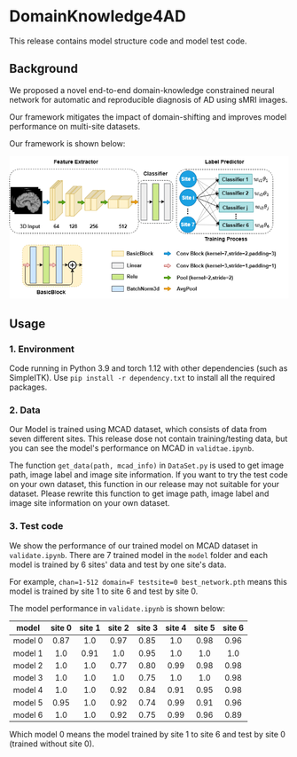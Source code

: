 # DomainKnowledge4AD

This release contains model structure code and model test code.

## Background

We proposed a novel end-to-end domain-knowledge constrained neural network for automatic and reproducible diagnosis of AD using sMRI images.

Our framework mitigates the impact of domain-shifting and improves model performance on multi-site datasets.

Our framework is shown below:

![](Image/architecture.png)

## Usage

### 1. Environment

Code running in Python 3.9 and torch 1.12 with other dependencies (such as SimpleITK). Use ```pip install -r dependency.txt``` to install all the required packages.

### 2. Data

Our Model is trained using MCAD dataset, which consists of data from seven different sites. This release dose not contain training/testing data, but you can see the model's performance on MCAD in ```validtae.ipynb```. 

The function ```get_data(path, mcad_info)``` in ```DataSet.py``` is used to get image path, image label and image site information. If you want to try the test code on your own dataset, this function in our release may not suitable for your dataset. Please rewrite this function to get image path, image label and image site information on your own dataset.

### 3. Test code

We show the performance of our trained model on MCAD dataset in ```validate.ipynb```. There are 7 trained model in the ```model``` folder and each model is trained by 6 sites' data and test by one site's data. 

For example, ```chan=1-512 domain=F testsite=0 best_network.pth``` means this model is trained by site 1 to site 6 and test by site 0. 

The model performance in ```validate.ipynb``` is shown below:

|  model  | site 0 | site 1 | site 2 | site 3 | site 4 | site 5 | site 6 |
| :-----: | :----: | :----: | :----: | :----: | :----: | :----: | :----: |
| model 0 |  0.87  |  1.0   |  0.97  |  0.85  |  1.0   |  0.98  |  0.96  |
| model 1 |  1.0   |  0.91  |  1.0   |  0.95  |  1.0   |  1.0   |  1.0   |
| model 2 |  1.0   |  1.0   |  0.77  |  0.80  |  0.99  |  0.98  |  0.98  |
| model 3 |  1.0   |  1.0   |  1.0   |  0.75  |  1.0   |  1.0   |  0.98  |
| model 4 |  1.0   |  1.0   |  0.92  |  0.84  |  0.91  |  0.95  |  0.98  |
| model 5 |  0.95  |  1.0   |  0.92  |  0.74  |  0.99  |  0.91  |  0.96  |
| model 6 |  1.0   |  1.0   |  0.92  |  0.75  |  0.99  |  0.96  |  0.89  |

Which model 0 means the model trained by site 1 to site 6 and test by site 0 (trained without site 0).




